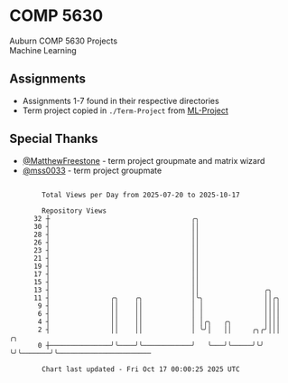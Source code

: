 # COMP 5630
Auburn COMP 5630 Projects  
Machine Learning

## Assignments
- Assignments 1-7 found in their respective directories
- Term project copied in `./Term-Project` from [ML-Project](https://github.com/wumphlett/ML-Project)

## Special Thanks
- [@MatthewFreestone](https://github.com/MatthewFreestone) - term project groupmate and matrix wizard
- [@mss0033](https://github.com/mss0033) - term project groupmate

```

        Total Views per Day from 2025-07-20 to 2025-10-17

        Repository Views
      32 ┼                                   ╭╮
      30 ┤                                   ││
      28 ┤                                   ││
      26 ┤                                   ││
      23 ┤                                   ││
      21 ┤                                   ││
      19 ┤                                   ││
      17 ┤                                   ││
      15 ┤                                   ││
      13 ┤                                   ││                ╭╮
      11 ┤               ╭╮    ╭╮            │╰╮               ││╭╮
       9 ┤               ││    ││            │ │               ││││
       6 ┤               ││    ││            │ │               ││││
       4 ┤               ││    ││            │ │╭╮   ╭╮        ││││
       2 ┤               ││    ││            │ ╰╯│   ││     ╭╮╭╯│││       ╭╮
       0 ┼───────────────╯╰────╯╰────────────╯   ╰───╯╰─────╯╰╯ ╰╯╰───────╯╰───────────────────────

        Chart last updated - Fri Oct 17 00:00:25 2025 UTC
        
```
